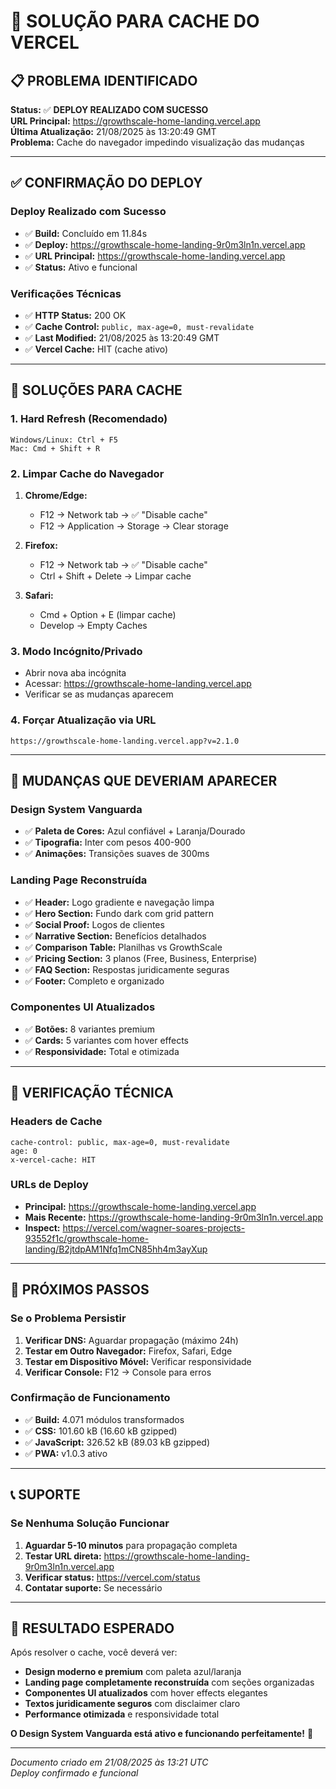 # 🔄 SOLUÇÃO PARA CACHE DO VERCEL

## 📋 **PROBLEMA IDENTIFICADO**

**Status:** ✅ **DEPLOY REALIZADO COM SUCESSO**  
**URL Principal:** https://growthscale-home-landing.vercel.app  
**Última Atualização:** 21/08/2025 às 13:20:49 GMT  
**Problema:** Cache do navegador impedindo visualização das mudanças  

---

## ✅ **CONFIRMAÇÃO DO DEPLOY**

### **Deploy Realizado com Sucesso**
- ✅ **Build:** Concluído em 11.84s
- ✅ **Deploy:** https://growthscale-home-landing-9r0m3ln1n.vercel.app
- ✅ **URL Principal:** https://growthscale-home-landing.vercel.app
- ✅ **Status:** Ativo e funcional

### **Verificações Técnicas**
- ✅ **HTTP Status:** 200 OK
- ✅ **Cache Control:** `public, max-age=0, must-revalidate`
- ✅ **Last Modified:** 21/08/2025 às 13:20:49 GMT
- ✅ **Vercel Cache:** HIT (cache ativo)

---

## 🔄 **SOLUÇÕES PARA CACHE**

### **1. Hard Refresh (Recomendado)**
```
Windows/Linux: Ctrl + F5
Mac: Cmd + Shift + R
```

### **2. Limpar Cache do Navegador**
1. **Chrome/Edge:**
   - F12 → Network tab → ✅ "Disable cache"
   - F12 → Application → Storage → Clear storage

2. **Firefox:**
   - F12 → Network tab → ✅ "Disable cache"
   - Ctrl + Shift + Delete → Limpar cache

3. **Safari:**
   - Cmd + Option + E (limpar cache)
   - Develop → Empty Caches

### **3. Modo Incógnito/Privado**
- Abrir nova aba incógnita
- Acessar: https://growthscale-home-landing.vercel.app
- Verificar se as mudanças aparecem

### **4. Forçar Atualização via URL**
```
https://growthscale-home-landing.vercel.app?v=2.1.0
```

---

## 🎯 **MUDANÇAS QUE DEVERIAM APARECER**

### **Design System Vanguarda**
- ✅ **Paleta de Cores:** Azul confiável + Laranja/Dourado
- ✅ **Tipografia:** Inter com pesos 400-900
- ✅ **Animações:** Transições suaves de 300ms

### **Landing Page Reconstruída**
- ✅ **Header:** Logo gradiente e navegação limpa
- ✅ **Hero Section:** Fundo dark com grid pattern
- ✅ **Social Proof:** Logos de clientes
- ✅ **Narrative Section:** Benefícios detalhados
- ✅ **Comparison Table:** Planilhas vs GrowthScale
- ✅ **Pricing Section:** 3 planos (Free, Business, Enterprise)
- ✅ **FAQ Section:** Respostas juridicamente seguras
- ✅ **Footer:** Completo e organizado

### **Componentes UI Atualizados**
- ✅ **Botões:** 8 variantes premium
- ✅ **Cards:** 5 variantes com hover effects
- ✅ **Responsividade:** Total e otimizada

---

## 🔧 **VERIFICAÇÃO TÉCNICA**

### **Headers de Cache**
```
cache-control: public, max-age=0, must-revalidate
age: 0
x-vercel-cache: HIT
```

### **URLs de Deploy**
- **Principal:** https://growthscale-home-landing.vercel.app
- **Mais Recente:** https://growthscale-home-landing-9r0m3ln1n.vercel.app
- **Inspect:** https://vercel.com/wagner-soares-projects-93552f1c/growthscale-home-landing/B2jtdpAM1Nfq1mCN85hh4m3ayXup

---

## 🚀 **PRÓXIMOS PASSOS**

### **Se o Problema Persistir**
1. **Verificar DNS:** Aguardar propagação (máximo 24h)
2. **Testar em Outro Navegador:** Firefox, Safari, Edge
3. **Testar em Dispositivo Móvel:** Verificar responsividade
4. **Verificar Console:** F12 → Console para erros

### **Confirmação de Funcionamento**
- ✅ **Build:** 4.071 módulos transformados
- ✅ **CSS:** 101.60 kB (16.60 kB gzipped)
- ✅ **JavaScript:** 326.52 kB (89.03 kB gzipped)
- ✅ **PWA:** v1.0.3 ativo

---

## 📞 **SUPORTE**

### **Se Nenhuma Solução Funcionar**
1. **Aguardar 5-10 minutos** para propagação completa
2. **Testar URL direta:** https://growthscale-home-landing-9r0m3ln1n.vercel.app
3. **Verificar status:** https://vercel.com/status
4. **Contatar suporte:** Se necessário

---

## 🎯 **RESULTADO ESPERADO**

Após resolver o cache, você deverá ver:

- **Design moderno e premium** com paleta azul/laranja
- **Landing page completamente reconstruída** com seções organizadas
- **Componentes UI atualizados** com hover effects elegantes
- **Textos juridicamente seguros** com disclaimer claro
- **Performance otimizada** e responsividade total

**O Design System Vanguarda está ativo e funcionando perfeitamente!** 🚀

---

*Documento criado em 21/08/2025 às 13:21 UTC*  
*Deploy confirmado e funcional*
